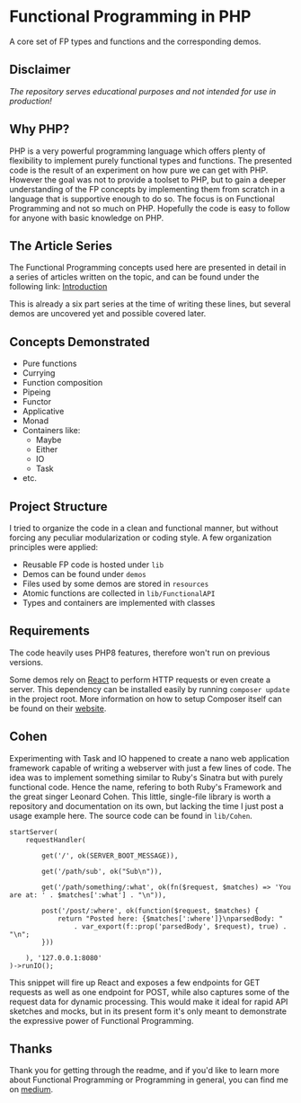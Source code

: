 # Functional Programming in PHP

A core set of FP types and functions and the corresponding demos.

## Disclaimer

_The repository serves educational purposes and not intended for use in production!_

## Why PHP?

PHP is a very powerful programming language which offers plenty of flexibility to implement purely functional types and functions. The presented code is the result of an experiment on how pure we can get with PHP. However the goal was not to provide a toolset to PHP, but to gain a deeper understanding of the FP concepts by implementing them from scratch in a language that is supportive enough to do so. The focus is on Functional Programming and not so much on PHP. Hopefully the code is easy to follow for anyone with basic knowledge on PHP. 

## The Article Series

The Functional Programming concepts used here are presented in detail in a series of articles written on the topic, and can be found under the following link: [Introduction](https://medium.com/p/functional-programming-in-php-an-introduction-80e3f2a46e74)

This is already a six part series at the time of writing these lines, but several demos are uncovered yet and possible covered later.

## Concepts Demonstrated

* Pure functions
* Currying
* Function composition
* Pipeing
* Functor
* Applicative
* Monad
* Containers like:
  * Maybe
  * Either
  * IO
  * Task
* etc.

## Project Structure

I tried to organize the code in a clean and functional manner, but without forcing any peculiar modularization or coding style. A few organization principles were applied:

* Reusable FP code is hosted under `lib`
* Demos can be found under `demos`
* Files used by some demos are stored in `resources`
* Atomic functions are collected in `lib/FunctionalAPI`
* Types and containers are implemented with classes

## Requirements

The code heavily uses PHP8 features, therefore won't run on previous versions.

Some demos rely on [React](https://reactphp.org/) to perform HTTP requests or even create a server. This dependency can be installed easily by running `composer update` in the project root. More information on how to setup Composer itself can be found on their [website](https://getcomposer.org).

## Cohen

Experimenting with Task and IO happened to create a nano web application framework capable of writing a webserver with just a few lines of code.
The idea was to implement something similar to Ruby's Sinatra but with purely functional code. Hence the name, refering to both Ruby's Framework and the great singer Leonard Cohen.
This little, single-file library is worth a repository and documentation on its own, but lacking the time I just post a usage example here. The source code can be found in `lib/Cohen`.

    startServer(
        requestHandler(
        
            get('/', ok(SERVER_BOOT_MESSAGE)),
            
            get('/path/sub', ok("Sub\n")),
            
            get('/path/something/:what', ok(fn($request, $matches) => 'You are at: ' . $matches[':what'] . "\n")),
        
            post('/post/:where', ok(function($request, $matches) {
                return "Posted here: {$matches[':where']}\nparsedBody: "
                    . var_export(f::prop('parsedBody', $request), true) . "\n";
            }))
        
        ), '127.0.0.1:8080'
    )->runIO();

This snippet will fire up React and exposes a few endpoints for GET requests as well as one endpoint for POST, while also captures some of the request data for dynamic processing. This would make it ideal for rapid API sketches and mocks, but in its present form it's only meant to demonstrate the expressive power of Functional Programming.

## Thanks

Thank you for getting through the readme, and if you'd like to learn more about Functional Programming or Programming in general, you can find me on [medium](https://auxiliaire.medium.com/).
